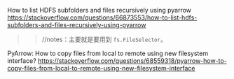 
How to list HDFS subfolders and files recursively using pyarrow https://stackoverflow.com/questions/66873553/how-to-list-hdfs-subfolders-and-files-recursively-using-pyarrow
>> //notes：主要就是要用到 `fs.FileSelector`。

PyArrow: How to copy files from local to remote using new filesystem interface? https://stackoverflow.com/questions/68559318/pyarrow-how-to-copy-files-from-local-to-remote-using-new-filesystem-interface
